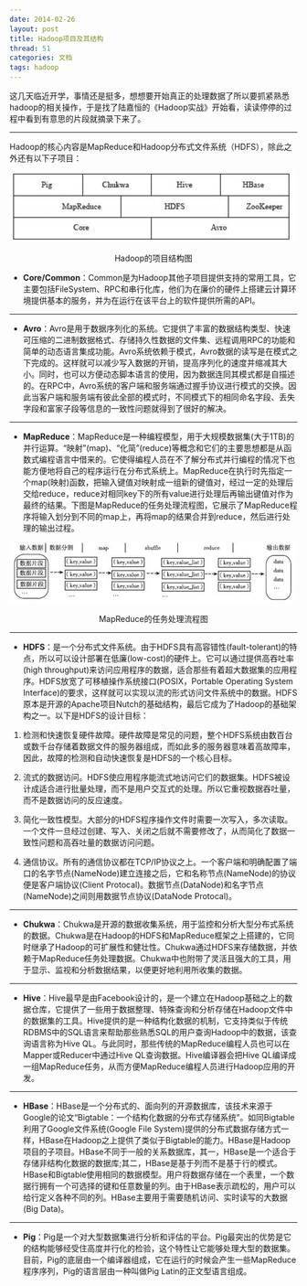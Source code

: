 ```yaml
---
date: 2014-02-26
layout: post
title: Hadoop项目及其结构
thread: 51
categories: 文档
tags: hadoop
---
```


这几天临近开学，事情还是挺多，想想要开始真正的处理数据了所以要抓紧熟悉hadoop的相关操作，于是找了陆嘉恒的《Hadoop实战》开始看，读读停停的过程中看到有意思的片段就摘录下来了。

----

Hadoop的核心内容是MapReduce和Hadoop分布式文件系统（HDFS），除此之外还有以下子项目：

![Hadoop的项目结构图](/assets/2014-02-26-hadoopstructpicture.jpg "Hadoop的项目结构图")

<center>Hadoop的项目结构图</center>

* **Core/Common**：Common是为Hadoop其他子项目提供支持的常用工具，它主要包括FileSystem、RPC和串行化库，他们为在廉价的硬件上搭建云计算环境提供基本的服务，并为在运行在该平台上的软件提供所需的API。


----------


* **Avro**：Avro是用于数据序列化的系统。它提供了丰富的数据结构类型、快速可压缩的二进制数据格式、存储持久性数据的文件集、远程调用RPC的功能和简单的动态语言集成功能。Avro系统依赖于模式，Avro数据的读写是在模式之下完成的。这样就可以减少写入数据的开销，提高序列化的速度并缩减其大小。同时，也可以方便动态脚本语言的使用，因为数据连同其模式都是自描述的。在RPC中，Avro系统的客户端和服务端通过握手协议进行模式的交换。因此当客户端和服务端有彼此全部的模式时，不同模式下的相同命名字段、丢失字段和富家子段等信息的一致性问题就得到了很好的解决。


----------


* **MapReduce**：MapReduce是一种编程模型，用于大规模数据集(大于1TB)的并行运算。“映射”(map)、“化简”(reduce)等概念和它们的主要思想都是从函数式编程语言中借来的。它使得编程人员在不了解分布式并行编程的情况下也能方便地将自己的程序运行在分布式系统上。MapReduce在执行时先指定一个map(映射)函数，把输入键值对映射成一组新的键值对，经过一定的处理后交给reduce，reduce对相同key下的所有value进行处理后再输出键值对作为最终的结果。下图是MapReduce的任务处理流程图，它展示了MapReduce程序将输入划分到不同的map上，再将map的结果合并到reduce，然后进行处理的输出过程。

![MapReduce的任务处理流程图](/assets/2014-02-26-mapreducestep.jpg "MapReduce的任务处理流程图")

<center>MapReduce的任务处理流程图</center>


----------


* **HDFS**：是一个分布式文件系统。由于HDFS具有高容错性(fault-tolerant)的特点，所以可以设计部署在低廉(low-cost)的硬件上。它可以通过提供高吞吐率(high throughput)来访问应用程序的数据，适合那些有着超大数据集的应用程序。HDFS放宽了可移植操作系统接口(POSIX，Portable Operating System Interface)的要求，这样就可以实现以流的形式访问文件系统中的数据。HDFS原本是开源的Apache项目Nutch的基础结构，最后它成为了Hadoop的基础架构之一。以下是HDFS的设计目标：

 1. 检测和快速恢复硬件故障。硬件故障是常见的问题，整个HDFS系统由数百台或数千台存储着数据文件的服务器组成，而如此多的服务器意味着高故障率，因此，故障的检测和自动快速恢复是HDFS的一个核心目标。

 2. 流式的数据访问。HDFS使应用程序能流式地访问它们的数据集。HDFS被设计成适合进行批量处理，而不是用户交互式的处理。所以它重视数据吞吐量，而不是数据访问的反应速度。

 3. 简化一致性模型。大部分的HDFS程序操作文件时需要一次写入，多次读取。一个文件一旦经过创建、写入、关闭之后就不需要修改了，从而简化了数据一致性问题和高吞吐量的数据访问问题。

 4. 通信协议。所有的通信协议都在TCP/IP协议之上。一个客户端和明确配置了端口的名字节点(NameNode)建立连接之后，它和名称节点(NameNode)的协议便是客户端协议(Client Protocal)。数据节点(DataNode)和名字节点(NameNode)之间则用数据节点协议(DataNode Protocal)。


----------


* **Chukwa**：Chukwa是开源的数据收集系统，用于监控和分析大型分布式系统的数据。Chukwa是在Hadoop的HDFS和MapReduce框架之上搭建的，它同时继承了Hadoop的可扩展性和健壮性。Chukwa通过HDFS来存储数据，并依赖于MapReduce任务处理数据。Chukwa中也附带了灵活且强大的工具，用于显示、监视和分析数据结果，以便更好地利用所收集的数据。


----------


* **Hive**：Hive最早是由Facebook设计的，是一个建立在Hadoop基础之上的数据仓库，它提供了一些用于数据整理、特殊查询和分析存储在Hadoop文件中的数据集的工具。Hive提供的是一种结构化数据的机制，它支持类似于传统RDBMS中的SQL语言来帮助那些熟悉SQL的用户查询Hadoop中的数据，该查询语言称为Hive QL。与此同时，那些传统的MapReduce编程人员也可以在Mapper或Reducer中通过Hive QL查询数据。Hive编译器会把Hive QL编译成一组MapReduce任务，从而方便MapReduce编程人员进行Hadoop应用的开发。


----------


* **HBase**：HBase是一个分布式的、面向列的开源数据库，该技术来源于Google的论文“Bigtable：一个结构化数据的分布式存储系统”。如同Bigtable利用了Google文件系统(Google File System)提供的分布式数据存储方式一样，HBase在Hadoop之上提供了类似于Bigtable的能力。HBase是Hadoop 项目的子项目。HBase不同于一般的关系数据库，其一，HBase是一个适合于存储非结构化数据的数据库;其二，HBase是基于列而不是基于行的模式。HBase和Bigtable使用相同的数据模型。用户将数据存储在一个表里，一个数据行拥有一个可选择的键和任意数量的列。由于HBase表示疏松的，用户可以给行定义各种不同的列。HBase主要用于需要随机访问、实时读写的大数据(Big Data)。


----------


* **Pig**：Pig是一个对大型数据集进行分析和评估的平台。Pig最突出的优势是它的结构能够经受住高度并行化的检验，这个特性让它能够处理大型的数据集。目前，Pig的底层由一个编译器组成，它在运行的时候会产生一些MapReduce程序序列，Pig的语言层由一种叫做Pig Latin的正文型语言组成。
